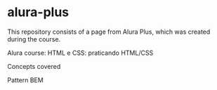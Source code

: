 ﻿# alura-plus
This repository consists of a page from Alura Plus, which was created during the course.

Alura course: HTML e CSS: praticando HTML/CSS

Concepts covered

Pattern BEM
